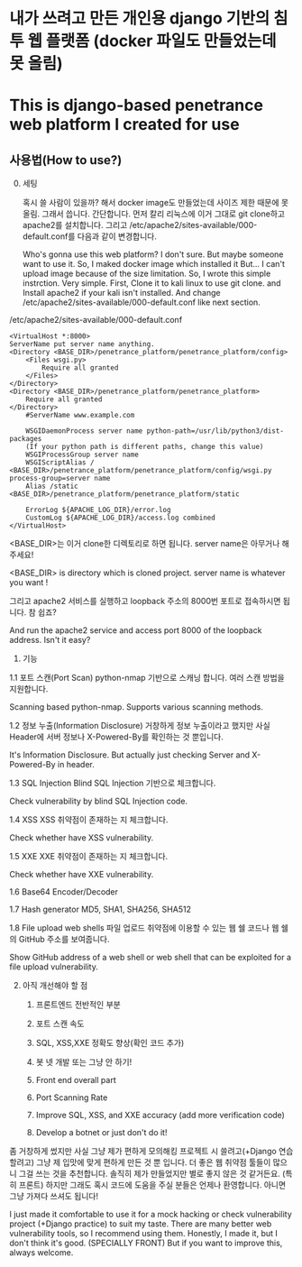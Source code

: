 # 내가 쓰려고 만든 개인용 django 기반의 침투 웹 플랫폼 (docker 파일도 만들었는데 못 올림)
# This is django-based penetrance web platform I created for use

## 사용법(How to use?)

0. 세팅


    혹시 쓸 사람이 있을까? 해서 docker image도 만들었는데 사이즈 제한 때문에 못 올림. 그래서 씁니다.
    간단합니다. 먼저 칼리 리눅스에 이거 그대로 git clone하고 apache2를 설치합니다. 
    그리고 /etc/apache2/sites-available/000-default.conf를 다음과 같이 변경합니다.

    Who's gonna use this web platform? I don't sure. But maybe someone want to use it. So, I maked docker image which installed it
    But... I can't upload image because of the size limitation. So, I wrote this simple instrction. 
    Very simple. First, Clone it to kali linux to use git clone. and Install apache2 if your kali isn't installed.
    And change /etc/apache2/sites-available/000-default.conf like next section.

/etc/apache2/sites-available/000-default.conf

    <VirtualHost *:8000>
    ServerName put server name anything.
    <Directory <BASE_DIR>/penetrance_platform/penetrance_platform/config>
        <Files wsgi.py>
            Require all granted
        </Files>
    </Directory>
    <Directory <BASE_DIR>/penetrance_platform/penetrance_platform>
        Require all granted
    </Directory>
        #ServerName www.example.com
        
        WSGIDaemonProcess server name python-path=/usr/lib/python3/dist-packages 
        (If your python path is different paths, change this value)
        WSGIProcessGroup server name
        WSGIScriptAlias / <BASE_DIR>/penetrance_platform/penetrance_platform/config/wsgi.py process-group=server name
        Alias /static <BASE_DIR>/penetrance_platform/penetrance_platform/static

        ErrorLog ${APACHE_LOG_DIR}/error.log
        CustomLog ${APACHE_LOG_DIR}/access.log combined
    </VirtualHost>

 <BASE_DIR>는 이거 clone한 디렉토리로 하면 됩니다. server name은 아무거나 해주세요!
 
 <BASE_DIR> is directory which is cloned project. server name is whatever you want !
 
 그리고 apache2 서비스를 실행하고 loopback 주소의 8000번 포트로 접속하시면 됩니다. 참 쉽죠?
 
 And run the apache2 service and access port 8000 of the loopback address. Isn't it easy?
 
 1. 기능

  1.1 포트 스캔(Port Scan)
  python-nmap 기반으로 스캐닝 합니다. 여러 스캔 방법을 지원합니다.
  
  Scanning based python-nmap. Supports various scanning methods.
  
  1.2 정보 누출(Information Disclosure)
  거창하게 정보 누출이라고 했지만 사실 Header에 서버 정보나 X-Powered-By를 확인하는 것 뿐입니다.
  
  It's Information Disclosure. But actually just checking Server and X-Powered-By in header.
  
  1.3 SQL Injection
  Blind SQL Injection 기반으로 체크합니다.
  
  Check vulnerability by blind SQL Injection code.
  
  1.4 XSS
  XSS 취약점이 존재하는 지 체크합니다.
  
  Check whether have XSS vulnerability.
  
  1.5 XXE
  XXE 취약점이 존재하는 지 체크합니다.
  
  Check whether have XXE vulnerability.
  
  1.6 Base64 Encoder/Decoder
  
  1.7 Hash generator
  MD5, SHA1, SHA256, SHA512
  
  1.8 File upload web shells
  파일 업로드 취약점에 이용할 수 있는 웹 쉘 코드나 웹 쉘의 GitHub 주소를 보여줍니다.
  
  Show GitHub address of a web shell or web shell that can be exploited for a file upload vulnerability.
  


2. 아직 개선해야 할 점

   1. 프론트엔드 전반적인 부분
   2. 포트 스캔 속도
   3. SQL, XSS,XXE 정확도 향상(확인 코드 추가)
   4. 봇 넷 개발 또는 그냥 안 하기!




   1. Front end overall part
   2. Port Scanning Rate
   3. Improve SQL, XSS, and XXE accuracy (add more verification code)
   4. Develop a botnet or just don't do it!

좀 거창하게 썼지만 사실 그냥 제가 편하게 모의해킹 프로젝트 시 쓸려고(+Django 연습할려고) 그냥 제 입맛에 맞게 편하게 만든 것 뿐 입니다.
더 좋은 웹 취약점 툴들이 많으니 그걸 쓰는 것을 추천합니다. 솔직히 제가 만들었지만 별로 좋지 않은 것 같거든요. (특히 프론트)
하지만 그래도 혹시 코드에 도움을 주실 분들은 언제나 환영합니다. 아니면 그냥 가져다 쓰셔도 됩니다!

I just made it comfortable to use it for a mock hacking or check vulnerability project (+Django practice) to suit my taste.
There are many better web vulnerability tools, so I recommend using them. Honestly, I made it, but I don't think it's good. (SPECIALLY FRONT)
But if you want to improve this, always welcome.
